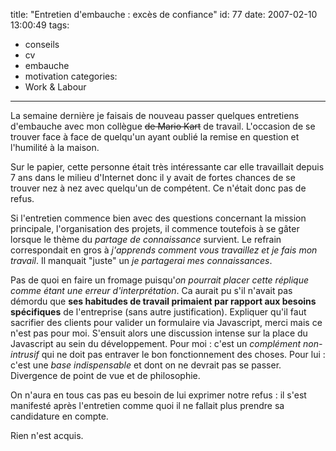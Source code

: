 title: "Entretien d'embauche : excès de confiance"
id: 77
date: 2007-02-10 13:00:49
tags:
- conseils
- cv
- embauche
- motivation
categories:
- Work & Labour
---

La semaine dernière je faisais de nouveau passer quelques entretiens d'embauche avec mon collègue <del datetime="2007-02-05T20:03:50+00:00">de Mario Kart</del> de travail. L'occasion de se trouver face à face de quelqu'un ayant oublié la remise en question et l'humilité à la maison.
<!--more-->
Sur le papier, cette personne était très intéressante car elle travaillait depuis 7 ans dans le milieu d'Internet donc il y avait de fortes chances de se trouver nez à nez avec quelqu'un de compétent. Ce n'était donc pas de refus.

Si l'entretien commence bien avec des questions concernant la mission principale, l'organisation des projets, il commence toutefois à se gâter lorsque le thème du _partage de connaissance_ survient. Le refrain correspondait en gros à <cite>j'apprends comment vous travaillez et je fais mon travail</cite>. Il manquait "juste" un <cite>je partagerai mes connaissances</cite>.

Pas de quoi en faire un fromage puisqu'_on pourrait placer cette réplique comme étant une erreur d'interprétation_. Ca aurait pu s'il n'avait pas démordu que **ses habitudes de travail primaient par rapport aux besoins spécifiques** de l'entreprise (sans autre justification). Expliquer qu'il faut sacrifier des clients pour valider un formulaire via Javascript, merci mais ce n'est pas pour moi. S'ensuit alors une discussion intense sur la place du Javascript au sein du développement. Pour moi : c'est un _complément non-intrusif_ qui ne doit pas entraver le bon fonctionnement des choses. Pour lui : c'est une _base indispensable_ et dont on ne devrait pas se passer.
Divergence de point de vue et de philosophie.

On n'aura en tous cas pas eu besoin de lui exprimer notre refus : il s'est manifesté après l'entretien comme quoi il ne fallait plus prendre sa candidature en compte.

Rien n'est acquis.